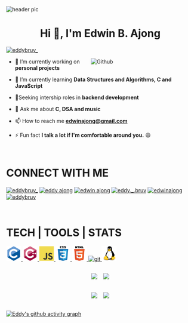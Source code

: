 <img src= "https://raw.githubusercontent.com/halfrost/halfrost/master/icons/header_.png" alt="header pic">
<h1 align="center">Hi 👋, I'm Edwin B. Ajong</h1>
<!-- <h3 align="center">A Computer Engineering Student, And a Software dev.</h3> -->

<p align="left"> <a href="https://twitter.com/eddybruv_" target="blank"><img src="https://img.shields.io/twitter/follow/eddybruv_?logo=twitter&style=for-the-badge" alt="eddybruv_" /></a> </p>

<p><a target="_blank" rel="noopener noreferrer" href="https://raw.githubusercontent.com/onimur/.github/master/.resources/git-header.svg"><img alt="Github" src="https://raw.githubusercontent.com/onimur/.github/master/.resources/git-header.svg" style="max-width: 100%;" width="55%" align="right"></a></p>

- 🔭 I’m currently working on **personal projects**

- 🌱 I’m currently learning **Data Structures and Algorithms, C and JavaScript**

- 👀Seeking intership roles in **backend development** 


- 💬 Ask me about **C, DSA and music**

- 📫 How to reach me **edwinajong@gmail.com**

- ⚡ Fun fact **I talk a lot if I'm comfortable around you.** 😄

</br>

# CONNECT WITH ME
<p align="left">
<a href="https://twitter.com/eddybruv_" target="blank"><img align="center" src="https://raw.githubusercontent.com/rahuldkjain/github-profile-readme-generator/master/src/images/icons/Social/twitter.svg" alt="eddybruv_" height="30" width="40" /></a>
<a href="https://linkedin.com/in/eddy ajong" target="blank"><img align="center" src="https://raw.githubusercontent.com/rahuldkjain/github-profile-readme-generator/master/src/images/icons/Social/linked-in-alt.svg" alt="eddy ajong" height="30" width="40" /></a>
<a href="https://fb.com/edwin ajong" target="blank"><img align="center" src="https://raw.githubusercontent.com/rahuldkjain/github-profile-readme-generator/master/src/images/icons/Social/facebook.svg" alt="edwin ajong" height="30" width="40" /></a>
<a href="https://instagram.com/eddy._.bruv" target="blank"><img align="center" src="https://raw.githubusercontent.com/rahuldkjain/github-profile-readme-generator/master/src/images/icons/Social/instagram.svg" alt="eddy._.bruv" height="30" width="40" /></a>
<a href="https://www.hackerrank.com/edwinajong" target="blank"><img align="center" src="https://raw.githubusercontent.com/rahuldkjain/github-profile-readme-generator/master/src/images/icons/Social/hackerrank.svg" alt="edwinajong" height="30" width="40" /></a>
<a href="https://www.leetcode.com/eddybruv" target="blank"><img align="center" src="https://raw.githubusercontent.com/rahuldkjain/github-profile-readme-generator/master/src/images/icons/Social/leet-code.svg" alt="eddybruv" height="30" width="40" /></a>
</p>

</br>

# TECH | TOOLS | STATS
<p align="left"> <a href="https://www.cprogramming.com/" target="_blank" rel="noreferrer"> <img src="https://raw.githubusercontent.com/devicons/devicon/master/icons/c/c-original.svg" alt="c" width="40" height="40"/> </a> <a href="https://www.w3schools.com/cpp/" target="_blank" rel="noreferrer"> <img src="https://raw.githubusercontent.com/devicons/devicon/master/icons/cplusplus/cplusplus-original.svg" alt="cplusplus" width="40" height="40"/> </a> <a href="https://developer.mozilla.org/en-US/docs/Web/JavaScript" target="_blank" rel="noreferrer"> <img src="https://raw.githubusercontent.com/devicons/devicon/master/icons/javascript/javascript-original.svg" alt="javascript" width="40" height="40"/> </a>  <a href="https://www.w3schools.com/css/" target="_blank" rel="noreferrer"> <img src="https://raw.githubusercontent.com/devicons/devicon/master/icons/css3/css3-original-wordmark.svg" alt="css3" width="40" height="40"/> </a> <a href="https://www.w3.org/html/" target="_blank" rel="noreferrer"> <img src="https://raw.githubusercontent.com/devicons/devicon/master/icons/html5/html5-original-wordmark.svg" alt="html5" width="40" height="40"/> </a>  <a href="https://git-scm.com/" target="_blank" rel="noreferrer"> <img src="https://www.vectorlogo.zone/logos/git-scm/git-scm-icon.svg" alt="git" width="40" height="40"/> </a> <a href="https://www.linux.org/" target="_blank" rel="noreferrer"> <img src="https://raw.githubusercontent.com/devicons/devicon/master/icons/linux/linux-original.svg" alt="linux" width="40" height="40"/> </a> </p>



<div style="display:flex; justify-content:center; padding: 1rem; gap: 1rem;">
    <a href="https://github.com/anuraghazra/github-readme-stats">
      <img height="100%" src="https://github-readme-stats.vercel.app/api/top-langs/?username=eddybruv&theme=gotham&layout=compact&hide_border=true&langs_count=6">
    </a>
    </a>
    <a href="https://github.com/anuraghazra/github-readme-stats" >
        <img height="100%" src="https://github-readme-stats.vercel.app/api/wakatime?username=eddybruv&theme=gotham&hide_border=true&line_height=24" /> 
    </a>
</div>
<div style="display:flex; justify-content:center; padding: 1rem; gap: 1rem;">
    <a href="https://github.com/anuraghazra/github-readme-stats">
            <img src="https://github-readme-stats.vercel.app/api?username=eddybruv&count_private=true&show_icons=true&theme=gotham&hide_border=true">
    <a href="https://git.io/streak-stats">
        <img  src="https://github-readme-streak-stats.herokuapp.com/?user=eddybruv&theme=gotham&hide_border=true&format=[Y.]n.j"/>
    </a>
</div>

[![Eddy's github activity graph](https://activity-graph.herokuapp.com/graph?username=eddybruv&theme=gotham&hide_border=true)](https://github.com/ashutosh00710/github-readme-activity-graph)